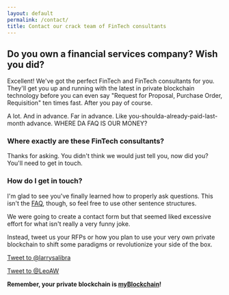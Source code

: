 ```yaml
---
layout: default
permalink: /contact/
title: Contact our crack team of FinTech consultants
---
```


## Do you own a financial services company? Wish you did?

Excellent! We've got the perfect FinTech and FinTech consultants for you.  They'll get you
up and running with the latest in private blockchain technology before you can even
say "Request for Proposal, Purchase Order, Requisition" ten times fast. After you pay of course.

A lot. And in advance. Far in advance. Like you-shoulda-already-paid-last-month advance. WHERE DA FAQ IS OUR MONEY?

### Where exactly are these FinTech consultants?

Thanks for asking. You didn't think we would just tell you, now did you? You'll need
to get in touch.

### How do I get in touch?

I'm glad to see you've finally learned how to properly ask questions. This isn't the
[FAQ](/faq/), though, so feel free to use other sentence structures.

We were going to create a contact form but that seemed liked excessive effort for what isn't really a very funny joke.

Instead, tweet us your RFPs or how you plan to use your very own private blockchain
to shift some paradigms or revolutionize your side of the box.

<a href="https://twitter.com/intent/tweet?screen_name=larrysalibra" class="twitter-mention-button" data-size="large" data-related="larrysalibra,leoaw">Tweet to @larrysalibra</a>


<a href="https://twitter.com/intent/tweet?screen_name=LeoAW" class="twitter-mention-button" data-size="large" data-related="larrysalibra,leoaw">Tweet to @LeoAW</a> <script>!function(d,s,id){var js,fjs=d.getElementsByTagName(s)[0],p=/^http:/.test(d.location)?'http':'https';if(!d.getElementById(id)){js=d.createElement(s);js.id=id;js.src=p+'://platform.twitter.com/widgets.js';fjs.parentNode.insertBefore(js,fjs);}}(document, 'script', 'twitter-wjs');</script>

**Remember, your private blockchain is [myBlockchain](/)!**
